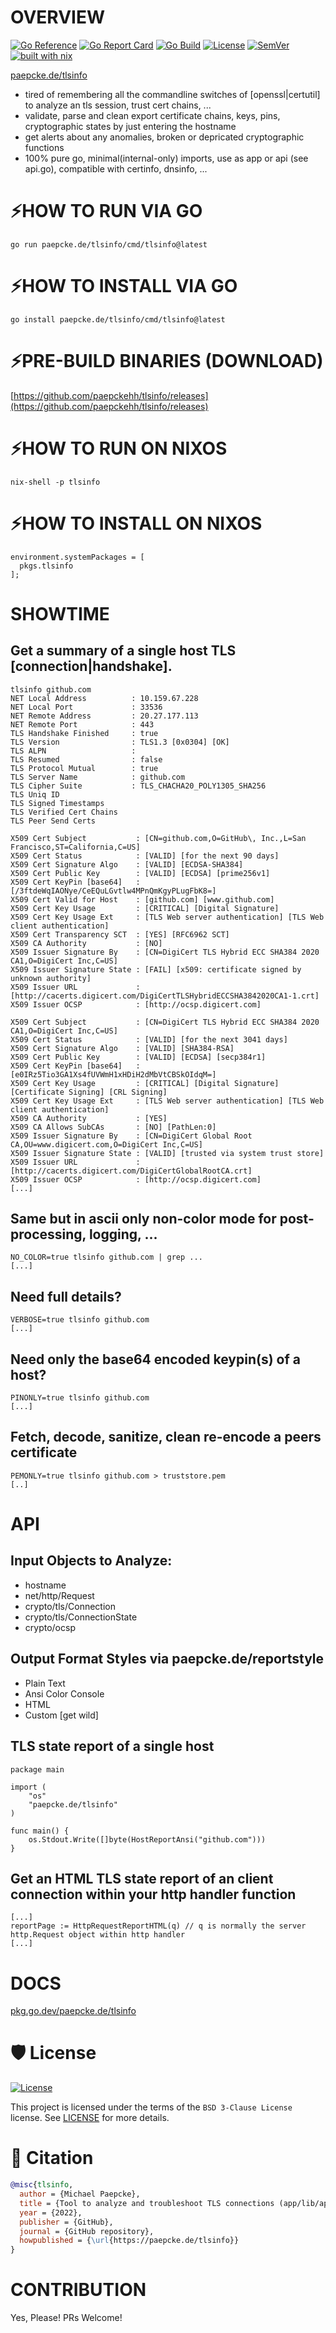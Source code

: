 # OVERVIEW
[![Go Reference](https://pkg.go.dev/badge/paepcke.de/tlsinfo.svg)](https://pkg.go.dev/paepcke.de/tlsinfo)
[![Go Report Card](https://goreportcard.com/badge/paepcke.de/tlsinfo)](https://goreportcard.com/report/paepcke.de/tlsinfo) 
[![Go Build](https://github.com/paepckehh/tlsinfo/actions/workflows/golang.yml/badge.svg)](https://github.com/paepckehh/tlsinfo/actions/workflows/golang.yml)
[![License](https://img.shields.io/github/license/paepckehh/tlsinfo)](https://github.com/paepckehh/tlsinfo/blob/master/LICENSE)
[![SemVer](https://img.shields.io/github/v/release/paepckehh/tlsinfo)](https://github.com/paepckehh/tlsinfo/releases/latest)
<br>[![built with nix](https://builtwithnix.org/badge.svg)](https://search.nixos.org/packages?channel=unstable&show=tlsinfo&from=0&size=50&sort=relevance&type=packages&query=tlsinfo) 

[paepcke.de/tlsinfo](https://paepcke.de/tlsinfo/)

-   tired of remembering all the commandline switches of [openssl|certutil] to analyze an tls session, trust cert chains, ...
-   validate, parse and clean export certificate chains, keys, pins, cryptographic states by just entering the hostname
-   get alerts about any anomalies, broken or depricated cryptographic functions
-   100% pure go, minimal(internal-only) imports, use as app or api (see api.go), compatible with certinfo, dnsinfo, ...

# ⚡️HOW TO RUN VIA GO
```
go run paepcke.de/tlsinfo/cmd/tlsinfo@latest

```

# ⚡️HOW TO INSTALL VIA GO
```
go install paepcke.de/tlsinfo/cmd/tlsinfo@latest
```

# ⚡️PRE-BUILD BINARIES (DOWNLOAD)
[https://github.com/paepckehh/tlsinfo/releases](https://github.com/paepckehh/tlsinfo/releases)

# ⚡️HOW TO RUN ON NIXOS
```
nix-shell -p tlsinfo
```

# ⚡️HOW TO INSTALL ON NIXOS
```
environment.systemPackages = [
  pkgs.tlsinfo
];
```

# SHOWTIME 

## Get a summary of a single host TLS [connection|handshake].

``` Shell
tlsinfo github.com
NET Local Address          : 10.159.67.228
NET Local Port             : 33536
NET Remote Address         : 20.27.177.113
NET Remote Port            : 443
TLS Handshake Finished     : true
TLS Version                : TLS1.3 [0x0304] [OK]
TLS ALPN                   : 
TLS Resumed                : false
TLS Protocol Mutual        : true
TLS Server Name            : github.com
TLS Cipher Suite           : TLS_CHACHA20_POLY1305_SHA256
TLS Uniq ID               
TLS Signed Timestamps     
TLS Verified Cert Chains
TLS Peer Send Certs     

X509 Cert Subject           : [CN=github.com,O=GitHub\, Inc.,L=San Francisco,ST=California,C=US] 
X509 Cert Status            : [VALID] [for the next 90 days]
X509 Cert Signature Algo    : [VALID] [ECDSA-SHA384] 
X509 Cert Public Key        : [VALID] [ECDSA] [prime256v1] 
X509 Cert KeyPin [base64]   : [/3ftdeWqIAONye/CeEQuLGvtlw4MPnQmKgyPLugFbK8=] 
X509 Cert Valid for Host    : [github.com] [www.github.com] 
X509 Cert Key Usage         : [CRITICAL] [Digital Signature] 
X509 Cert Key Usage Ext     : [TLS Web server authentication] [TLS Web client authentication] 
X509 Cert Transparency SCT  : [YES] [RFC6962 SCT] 
X509 CA Authority           : [NO]
X509 Issuer Signature By    : [CN=DigiCert TLS Hybrid ECC SHA384 2020 CA1,O=DigiCert Inc,C=US] 
X509 Issuer Signature State : [FAIL] [x509: certificate signed by unknown authority] 
X509 Issuer URL             : [http://cacerts.digicert.com/DigiCertTLSHybridECCSHA3842020CA1-1.crt] 
X509 Issuer OCSP            : [http://ocsp.digicert.com] 

X509 Cert Subject           : [CN=DigiCert TLS Hybrid ECC SHA384 2020 CA1,O=DigiCert Inc,C=US] 
X509 Cert Status            : [VALID] [for the next 3041 days]
X509 Cert Signature Algo    : [VALID] [SHA384-RSA] 
X509 Cert Public Key        : [VALID] [ECDSA] [secp384r1] 
X509 Cert KeyPin [base64]   : [e0IRz5Tio3GA1Xs4fUVWmH1xHDiH2dMbVtCBSkOIdqM=] 
X509 Cert Key Usage         : [CRITICAL] [Digital Signature] [Certificate Signing] [CRL Signing] 
X509 Cert Key Usage Ext     : [TLS Web server authentication] [TLS Web client authentication] 
X509 CA Authority           : [YES]
X509 CA Allows SubCAs       : [NO] [PathLen:0]
X509 Issuer Signature By    : [CN=DigiCert Global Root CA,OU=www.digicert.com,O=DigiCert Inc,C=US] 
X509 Issuer Signature State : [VALID] [trusted via system trust store]
X509 Issuer URL             : [http://cacerts.digicert.com/DigiCertGlobalRootCA.crt] 
X509 Issuer OCSP            : [http://ocsp.digicert.com] 
[...]
```

## Same but in ascii only non-color mode for post-processing, logging, ...

``` Shell
NO_COLOR=true tlsinfo github.com | grep ... 
[...]
```

## Need full details?

``` Shell
VERBOSE=true tlsinfo github.com 
[...]
```

## Need only the base64 encoded keypin(s) of a host? 

``` Shell
PINONLY=true tlsinfo github.com 
[...]
```

## Fetch, decode, sanitize, clean re-encode a peers certificate

``` Shell
PEMONLY=true tlsinfo github.com > truststore.pem
[..]
```

# API

## Input Objects to Analyze:

-   hostname 
-   net/http/Request
-   crypto/tls/Connection
-   crypto/tls/ConnectionState
-   crypto/ocsp

## Output Format Styles via paepcke.de/reportstyle

-   Plain Text
-   Ansi Color Console
-   HTML
-   Custom \[get wild\]

## TLS state report of a single host 

``` Golang 
package main 

import ( 
	"os" 
	"paepcke.de/tlsinfo"
)

func main() { 
	os.Stdout.Write([]byte(HostReportAnsi("github.com"))) 
}

```

## Get an HTML TLS state report of an client connection within your http handler function

``` Golang
[...]
reportPage := HttpRequestReportHTML(q) // q is normally the server http.Request object within http handler
[...]
```

# DOCS

[pkg.go.dev/paepcke.de/tlsinfo](https://pkg.go.dev/paepcke.de/tlsinfo)

# 🛡 License

[![License](https://img.shields.io/github/license/paepckehh/tlsinfo)](https://github.com/paepckehh/tlsinfo/blob/master/LICENSE)

This project is licensed under the terms of the `BSD 3-Clause License` license. See [LICENSE](https://github.com/paepckehh/tlsinfo/blob/master/LICENSE) for more details.

# 📃 Citation

```bibtex
@misc{tlsinfo,
  author = {Michael Paepcke},
  title = {Tool to analyze and troubleshoot TLS connections (app/lib/api)},
  year = {2022},
  publisher = {GitHub},
  journal = {GitHub repository},
  howpublished = {\url{https://paepcke.de/tlsinfo}}
}
```

# CONTRIBUTION

Yes, Please! PRs Welcome! 
